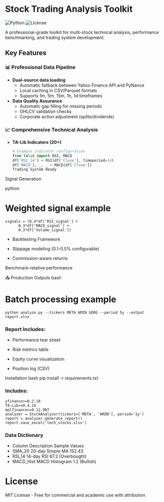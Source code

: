 # Stock Trading Analysis Toolkit

![Python](https://img.shields.io/badge/python-3.9%2B-blue)
![License](https://img.shields.io/badge/license-MIT-green)

A professional-grade toolkit for multi-stock technical analysis, performance benchmarking, and trading system development.

## Key Features

### 📊 Professional Data Pipeline
- **Dual-source data loading**  
  - Automatic fallback between Yahoo Finance API and PyNance
  - Local caching in CSV/Parquet formats
  - Supports 1m, 5m, 15m, 1h, 1d timeframes
- **Data Quality Assurance**  
  - Automatic gap filling for missing periods
  - OHLCV validation checks
  - Corporate action adjustment (splits/dividends)

### 📈 Comprehensive Technical Analysis
- **TA-Lib Indicators (20+)**  
  ```python
  # Example indicator configuration
  from talib import RSI, MACD
  df['RSI_14'] = RSI(df['Close'], timeperiod=14)
  df['MACD'], _, _ = MACD(df['Close'])
  Trading System Ready
Signal Generation

python
# Weighted signal example
    signals = (0.4*df['RSI_signal'] + 
          0.3*df['MACD_signal'] + 
          0.3*df['Volume_signal'])
- Backtesting Framework

- Slippage modeling (0.1-0.5% configurable)

- Commission-aware returns

Benchmark-relative performance

📤 Production Outputs
bash
# Batch processing example
    python analyze.py --tickers META AMZN GOOG --period 5y --output report.xlsx
### Report Includes:

- Performance tear sheet

- Risk metrics table

- Equity curve visualization

- Position log (CSV)

Installation
bash
pip install -r requirements.txt
  ### Includes:
    yfinance>=0.2.18
    TA-Lib>=0.4.24
    mplfinance>=0.12.9b7
    analyzer = StockAnalyzer(tickers=['META', 'AMZN'], period='1y')
    report = analyzer.generate_report()
    report.save_excel('tech_stocks.xlsx')
### Data Dictionary
- Column	Description	Sample Values
- SMA_20	20-day Simple MA	152.43
- RSI_14	14-day RSI	67.2 (Overbought)
- MACD_Hist	MACD Histogram	1.2 (Bullish)
# License
MIT License - Free for commercial and academic use with attribution.
